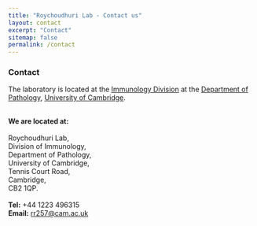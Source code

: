 ```yaml
---
title: "Roychoudhuri Lab - Contact us"
layout: contact
excerpt: "Contact"
sitemap: false
permalink: /contact
---
```

### Contact

The laboratory is located at the [Immunology Division](https://www.path.cam.ac.uk/directory/immunology-division) at the [Department of Pathology](https://www.path.cam.ac.uk/), [University of Cambridge](https://www.cam.ac.uk).<br><br> 

**We are located at:**<br>
<br>
Roychoudhuri Lab,<br>
Division of Immunology,<br>
Department of Pathology,<br>
University of Cambridge,<br>
Tennis Court Road,<br>
Cambridge,<br>
CB2 1QP.<br>
<br>
**Tel:** +44 1223 496315<br>
**Email:** <a href="mailto:rr257@cam.ac.uk">rr257@cam.ac.uk</a><br>
<br>&nbsp;
<br>&nbsp;